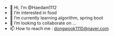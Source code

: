 - 👋 Hi, I’m @Haedam1112
- 👀 I’m interested in food
- 🌱 I’m currently learning algorithm, spring boot
- 💞️ I’m looking to collaborate on ...
- 📫 How to reach me : dongwook1110@naver.com

<!---
Haedam1112/Haedam1112 is a ✨ special ✨ repository because its `README.md` (this file) appears on your GitHub profile.
You can click the Preview link to take a look at your changes.
--->

